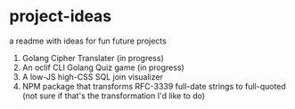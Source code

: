 # project-ideas
a readme with ideas for fun future projects

1. Golang Cipher Translater (in progress)
2. An oclif CLI Golang Quiz game (in progress)
3. A low-JS high-CSS SQL join visualizer
4. NPM package that transforms RFC-3339 full-date strings to full-quoted (not sure if that's the transformation I'd like to do)
